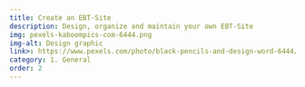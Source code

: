 ```yaml
---
title: Create an EBT-Site
description: Design, organize and maintain your own EBT-Site
img: pexels-kaboompics-com-6444.png
img-alt: Design graphic
link>: https://www.pexels.com/photo/black-pencils-and-design-word-6444/
category: 1. General
order: 2
---
```



